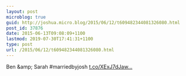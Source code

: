 ```yaml
---
layout: post
microblog: true
guid: http://joshua.micro.blog/2015/06/12/t609482344081326080.html
post_id: 37876
date: 2015-06-13T09:08:09+1100
lastmod: 2019-07-30T17:41:31+1100
type: post
url: /2015/06/12/t609482344081326080.html
---
```

Ben &amp;amp; Sarah #marriedbyjosh [t.co/XExJ7dJaw...](http://t.co/XExJ7dJawl)
